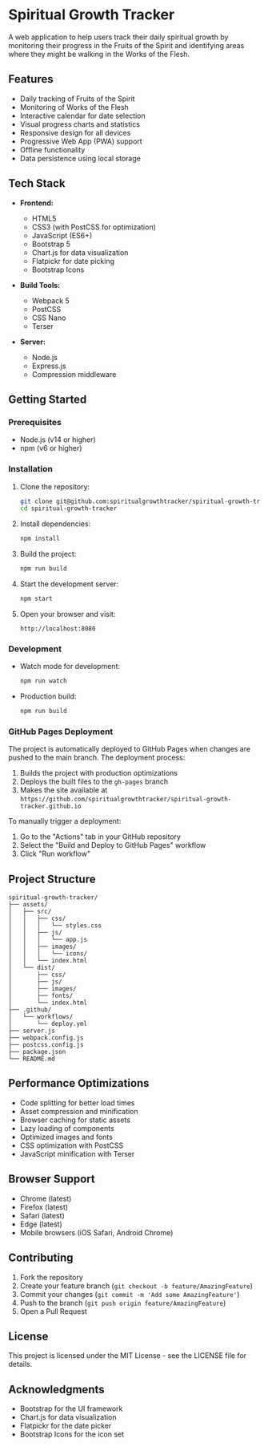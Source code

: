 # Spiritual Growth Tracker

A web application to help users track their daily spiritual growth by monitoring their progress in the Fruits of the Spirit and identifying areas where they might be walking in the Works of the Flesh.

## Features

- Daily tracking of Fruits of the Spirit
- Monitoring of Works of the Flesh
- Interactive calendar for date selection
- Visual progress charts and statistics
- Responsive design for all devices
- Progressive Web App (PWA) support
- Offline functionality
- Data persistence using local storage

## Tech Stack

- **Frontend:**
  - HTML5
  - CSS3 (with PostCSS for optimization)
  - JavaScript (ES6+)
  - Bootstrap 5
  - Chart.js for data visualization
  - Flatpickr for date picking
  - Bootstrap Icons

- **Build Tools:**
  - Webpack 5
  - PostCSS
  - CSS Nano
  - Terser

- **Server:**
  - Node.js
  - Express.js
  - Compression middleware

## Getting Started

### Prerequisites

- Node.js (v14 or higher)
- npm (v6 or higher)

### Installation

1. Clone the repository:
   ```bash
   git clone git@github.com:spiritualgrowthtracker/spiritual-growth-tracker.github.io.git
   cd spiritual-growth-tracker
   ```

2. Install dependencies:
   ```bash
   npm install
   ```

3. Build the project:
   ```bash
   npm run build
   ```

4. Start the development server:
   ```bash
   npm start
   ```

5. Open your browser and visit:
   ```
   http://localhost:8080
   ```

### Development

- Watch mode for development:
  ```bash
  npm run watch
  ```

- Production build:
  ```bash
  npm run build
  ```

### GitHub Pages Deployment

The project is automatically deployed to GitHub Pages when changes are pushed to the main branch. The deployment process:

1. Builds the project with production optimizations
2. Deploys the built files to the `gh-pages` branch
3. Makes the site available at `https://github.com/spiritualgrowthtracker/spiritual-growth-tracker.github.io`

To manually trigger a deployment:
1. Go to the "Actions" tab in your GitHub repository
2. Select the "Build and Deploy to GitHub Pages" workflow
3. Click "Run workflow"

## Project Structure

```
spiritual-growth-tracker/
├── assets/
│   ├── src/
│   │   ├── css/
│   │   │   └── styles.css
│   │   ├── js/
│   │   │   └── app.js
│   │   ├── images/
│   │   │   └── icons/
│   │   └── index.html
│   └── dist/
│       ├── css/
│       ├── js/
│       ├── images/
│       ├── fonts/
│       └── index.html
├── .github/
│   └── workflows/
│       └── deploy.yml
├── server.js
├── webpack.config.js
├── postcss.config.js
├── package.json
└── README.md
```

## Performance Optimizations

- Code splitting for better load times
- Asset compression and minification
- Browser caching for static assets
- Lazy loading of components
- Optimized images and fonts
- CSS optimization with PostCSS
- JavaScript minification with Terser

## Browser Support

- Chrome (latest)
- Firefox (latest)
- Safari (latest)
- Edge (latest)
- Mobile browsers (iOS Safari, Android Chrome)

## Contributing

1. Fork the repository
2. Create your feature branch (`git checkout -b feature/AmazingFeature`)
3. Commit your changes (`git commit -m 'Add some AmazingFeature'`)
4. Push to the branch (`git push origin feature/AmazingFeature`)
5. Open a Pull Request

## License

This project is licensed under the MIT License - see the LICENSE file for details.

## Acknowledgments

- Bootstrap for the UI framework
- Chart.js for data visualization
- Flatpickr for the date picker
- Bootstrap Icons for the icon set 